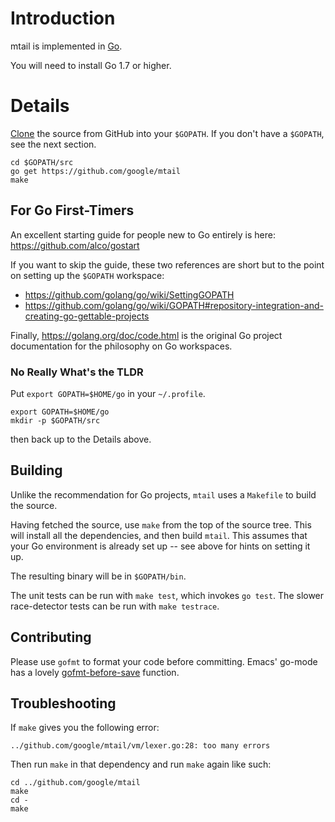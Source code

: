 # Introduction

mtail is implemented in [Go](http://golang.org).

You will need to install Go 1.7 or higher.

# Details

[Clone](http://github.com/google/mtail) the source from GitHub into your `$GOPATH`.  If you don't have a `$GOPATH`, see the next section.

```
cd $GOPATH/src
go get https://github.com/google/mtail
make
```

## For Go First-Timers

An excellent starting guide for people new to Go entirely is here: https://github.com/alco/gostart

If you want to skip the guide, these two references are short but to the point
on setting up the `$GOPATH` workspace:

* https://github.com/golang/go/wiki/SettingGOPATH
* https://github.com/golang/go/wiki/GOPATH#repository-integration-and-creating-go-gettable-projects

Finally, https://golang.org/doc/code.html is the original Go project
documentation for the philosophy on Go workspaces.

### No Really What's the TLDR

Put `export GOPATH=$HOME/go` in your `~/.profile`.

```
export GOPATH=$HOME/go
mkdir -p $GOPATH/src
```

then back up to the Details above.

## Building

Unlike the recommendation for Go projects, `mtail` uses a `Makefile` to build the source.

Having fetched the source, use `make` from the top of the source tree.  This will install all the dependencies, and then build `mtail`.  This assumes that your Go environment is already set up -- see above for hints on setting it up.

The resulting binary will be in `$GOPATH/bin`.

The unit tests can be run with `make test`, which invokes `go test`.  The slower race-detector tests can be run with `make testrace`.

## Contributing

Please use `gofmt` to format your code before committing.  Emacs' go-mode has a lovely [gofmt-before-save](http://golang.org/misc/emacs/go-mode.el) function.

## Troubleshooting

If `make` gives you the following error:

```
../github.com/google/mtail/vm/lexer.go:28: too many errors
```

Then run `make` in that dependency and run `make` again like such:

```
cd ../github.com/google/mtail
make
cd -
make
```
